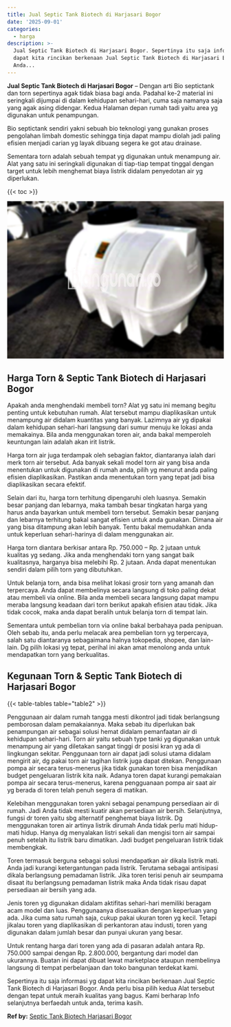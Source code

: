 ```yaml
---
title: Jual Septic Tank Biotech di Harjasari Bogor
date: '2025-09-01'
categories:
  - harga
description: >-
  Jual Septic Tank Biotech di Harjasari Bogor. Sepertinya itu saja informasi yg
  dapat kita rincikan berkenaan Jual Septic Tank Biotech di Harjasari Bogor.
  Anda...
---
```


**Jual Septic Tank Biotech di Harjasari Bogor** – Dengan arti Bio septictank dan torn sepertinya agak tidak biasa bagi anda. Padahal ke-2 material ini seringkali dijumpai di dalam kehidupan sehari-hari, cuma saja namanya saja yang agak asing didengar. Kedua Halaman depan rumah tadi yaitu area yg digunakan untuk penampungan.

Bio septictank sendiri yakni sebuah bio teknologi yang gunakan proses pengolahan limbah domestic sehingga tinja dapat mampu diolah jadi paling efisien menjadi carian yg layak dibuang segera ke got atau drainase.

Sementara torn adalah sebuah tempat yg digunakan untuk menampung air. Alat yang satu ini seringkali digunakan di tiap-tiap tempat tinggal dengan target untuk lebih menghemat biaya listrik didalam penyedotan air yg diperlukan.

{{< toc >}}

![Jual Septic Tank Biotech di Harjasari Bogor](/images/jual-bio-septictank-12.png)

## Harga Torn & Septic Tank Biotech di Harjasari Bogor

Apakah anda menghendaki membeli torn? Alat yg satu ini memang begitu penting untuk kebutuhan rumah. Alat tersebut mampu diaplikasikan untuk menampung air didalam kuantitas yang banyak. Lazimnya air yg dipakai dalam kehidupan sehari-hari langsung dari sumur menuju ke lokasi anda memakainya. Bila anda menggunakan toren air, anda bakal memperoleh keuntungan lain adalah akan irit listrik.

Harga torn air juga terdampak oleh sebagian faktor, diantaranya ialah dari merk torn air tersebut. Ada banyak sekali model torn air yang bisa anda menentukan untuk digunakan di rumah anda, pilih yg menurut anda paling efisien diaplikasikan. Pastikan anda menentukan torn yang tepat jadi bisa diaplikasikan secara efektif.

Selain dari itu, harga torn terhitung dipengaruhi oleh luasnya. Semakin besar panjang dan lebarnya, maka tambah besar tingkatan harga yang harus anda bayarkan untuk membeli torn tersebut. Semakin besar panjang dan lebarnya terhitung bakal sangat efisien untuk anda gunakan. Dimana air yang bisa ditampung akan lebih banyak. Tentu bakal memudahkan anda untuk keperluan sehari-harinya di dalam menggunakan air.

Harga torn diantara berkisar antara Rp. 750.000 – Rp. 2 jutaan untuk kualitas yg sedang. Jika anda menghendaki torn yang sangat baik kualitasnya, harganya bisa melebihi Rp. 2 jutaan. Anda dapat menentukan sendiri dalam pilih torn yang dibutuhkan.

Untuk belanja torn, anda bisa melihat lokasi grosir torn yang amanah dan terpercaya. Anda dapat membelinya secara langsung di toko paling dekat atau membeli via online. Bila anda membeli secara langsung dapat mampu meraba langsung keadaan dari torn berikut apakah efisien atau tidak. Jika tidak cocok, maka anda dapat beralih untuk belanja torn di tempat lain.

Sementara untuk pembelian torn via online bakal berbahaya pada penipuan. Oleh sebab itu, anda perlu melacak area pembelian torn yg terpercaya, salah satu diantaranya sebagaimana halnya tokopedia, shopee, dan lain-lain. Dg pilih lokasi yg tepat, perihal ini akan amat menolong anda untuk mendapatkan torn yang berkualitas.

## Kegunaan Torn & Septic Tank Biotech di Harjasari Bogor

{{< table-tables table="table2" >}}

Penggunaan air dalam rumah tangga mesti dikontrol jadi tidak berlangsung pemborosan dalam pemakaiannya. Maka sebab itu diperlukan bak penampungan air sebagai solusi hemat didalam pemanfaatan air di kehidupan sehari-hari. Torn air yaitu sebuah type tanki yg digunakan untuk menampung air yang diletakan sangat tinggi dr posisi kran yg ada di lingkungan sekitar. Penggunaan torn air dapat jadi solusi utama didalam mengirit air, dg pakai torn air tagihan listrik juga dapat ditekan. Penggunaan pompa air secara terus-menerus jika tidak gunakan toren bisa menjadikan budget pengeluaran listrik kita naik. Adanya toren dapat kurangi pemakaian pompa air secara terus-menerus, karena pengguanaan pompa air saat air yg berada di toren telah penuh segera di matikan.

Kelebihan menggunakan toren yakni sebagai penampung persediaan air di rumah. Jadi Anda tidak mesti kuatir akan persediaan air bersih. Selanjutnya, fungsi dr toren yaitu sbg alternatif penghemat biaya listrik. Dg menggunakan toren air artinya listrik dirumah Anda tidak perlu mati hidup-mati hidup. Hanya dg menyalakan listri sekali dan mengisi torn air sampai penuh setelah itu listrik baru dimatikan. Jadi budget pengeluaran listrik tidak membengkak.

Toren termasuk berguna sebagai solusi mendapatkan air dikala listrik mati. Anda jadi kurangi ketergantungan pada listrik. Terutama sebagai antisipasi dikala berlangsung pemadaman listrik. Jika toren terisi penuh air seumpama disaat itu berlangsung pemadaman listrik maka Anda tidak risau dapat persediaan air bersih yang ada.

Jenis toren yg digunakan didalam aktifitas sehari-hari memiliki beragam acam model dan luas. Penggunaanya disesuaikan dengan keperluan yang ada. Jika cuma satu rumah saja, cukup pakai ukuran toren yg kecil. Tetapi jikalau toren yang diaplikasikan di perkantoran atau industi, toren yang digunakan dalam jumlah besar dan punyai ukuran yang besar.

Untuk rentang harga dari toren yang ada di pasaran adalah antara Rp. 750.000 sampai dengan Rp. 2.800.000, bergantung dari model dan ukurannya. Buatan ini dapat dibuat lewat marketplace ataupun membelinya langsung di tempat perbelanjaan dan toko bangunan terdekat kami.

Sepertinya itu saja informasi yg dapat kita rincikan berkenaan Jual Septic Tank Biotech di Harjasari Bogor. Anda perlu bisa pilih kedua Alat tersebut dengan tepat untuk meraih kualitas yang bagus. Kami berharap Info selanjutnya berfaedah untuk anda, terima kasih.

**Ref by:** [Septic Tank Biotech Harjasari Bogor](https://id.wikipedia.org/wiki/Septic)
